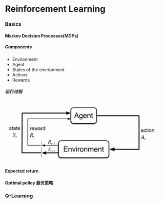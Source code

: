 # Reinforcement Learning

### Basics

#### Markov Decision Processes(MDPs)

##### Components

+ Environment
+ Agent
+ States of the envrionment
+ Actions
+ Rewards

##### 运行过程

![image-20231111160353519](../img/typora-user-images/image-20231111160353519.png)



#### Expected return

  



#### Optimal policy 最优策略



### Q-Learning

